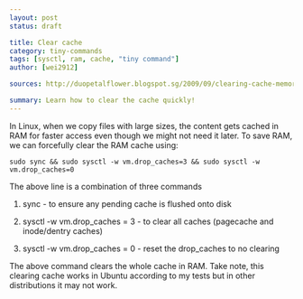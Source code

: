 ```yaml
---
layout: post
status: draft

title: Clear cache
category: tiny-commands
tags: [sysctl, ram, cache, "tiny command"]
author: [wei2912]

sources: http://duopetalflower.blogspot.sg/2009/09/clearing-cache-memory-in-linux-using.html

summary: Learn how to clear the cache quickly!
---
```

In Linux, when we copy files with large sizes, the content gets cached in RAM for faster access even though we might not need it later. To save RAM, we can forcefully clear the RAM cache using:

    sudo sync && sudo sysctl -w vm.drop_caches=3 && sudo sysctl -w vm.drop_caches=0

The above line is a combination of three commands

1. sync - to ensure any pending cache is flushed onto disk

2. sysctl -w vm.drop_caches = 3 - to clear all caches (pagecache and inode/dentry caches)

3. sysctl -w vm.drop_caches = 0 - reset the drop_caches to no clearing

The above command clears the whole cache in RAM. Take note, this clearing cache works in Ubuntu according to my tests but in other distributions it may not work.
